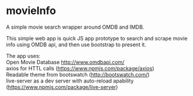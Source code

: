# movieInfo
A simple movie search wrapper around OMDB and IMDB.

This simple web app is quick JS app prototype to search and scrape movie info using OMDB api, and then use bootstrap to present it.

The app uses:  
Open Movie Database http://www.omdbapi.com/  
axios for HTTL calls (https://www.npmjs.com/package/axios)  
Readable theme from bootswatch (http://bootswatch.com/)  
live-server as a dev server with auto-reload apability (https://www.npmjs.com/package/live-server)  
